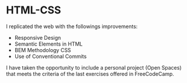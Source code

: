 # HTML-CSS

I replicated the web with the followings improvements:

- Responsive Design
- Semantic Elements in HTML
- BEM Methodology CSS
- Use of Conventional Commits

I have taken the opportunity to include a personal project (Open Spaces) that meets the criteria of the last exercises offered in FreeCodeCamp.
